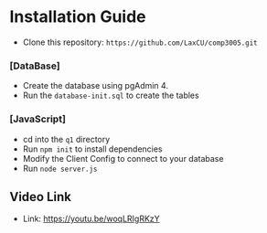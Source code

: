 # **Installation Guide**

- Clone this repository: `https://github.com/LaxCU/comp3005.git`

### **[DataBase]**

- Create the database using pgAdmin 4.
- Run the `database-init.sql` to create the tables

### **[JavaScript]**

- cd into the `q1` directory
- Run `npm init` to install dependencies
- Modify the Client Config to connect to your database
- Run `node server.js`

## **Video Link**

- Link: https://youtu.be/woqLRIgRKzY
